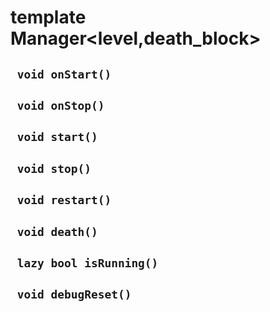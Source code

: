# template Manager<level,death_block>


## ` void onStart()`


## ` void onStop()`


## ` void start()`


## ` void stop()`


## ` void restart()`


## ` void death()`


## ` lazy bool isRunning()`


## ` void debugReset()`





